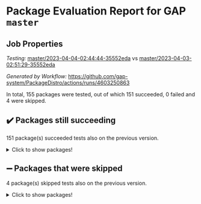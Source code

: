 # Package Evaluation Report for GAP `master`

## Job Properties

*Testing:* [master/2023-04-04-02:44:44-35552eda](https://github.com/gap-system/PackageDistro/blob/data/reports/master/2023-04-04-02:44:44-35552eda) vs [master/2023-04-03-02:51:29-35552eda](https://github.com/gap-system/PackageDistro/blob/data/reports/master/2023-04-03-02:51:29-35552eda)

*Generated by Workflow:* https://github.com/gap-system/PackageDistro/actions/runs/4603250863

In total, 155 packages were tested, out of which 151 succeeded, 0 failed and 4 were skipped.

## :heavy_check_mark: Packages still succeeding

151 package(s) succeeded tests also on the previous version.
<details><summary>Click to show packages!</summary>

- 4ti2interface 2023.02-04 [(success)](https://github.com/gap-system/PackageDistro/actions/runs/4603250863/jobs/8133243634)
- ace 5.6.2 [(success)](https://github.com/gap-system/PackageDistro/actions/runs/4603250863/jobs/8133243742)
- aclib 1.3.2 [(success)](https://github.com/gap-system/PackageDistro/actions/runs/4603250863/jobs/8133243829)
- agt 0.3.1 [(success)](https://github.com/gap-system/PackageDistro/actions/runs/4603250863/jobs/8133243914)
- alnuth 3.2.1 [(success)](https://github.com/gap-system/PackageDistro/actions/runs/4603250863/jobs/8133244001)
- anupq 3.3.0 [(success)](https://github.com/gap-system/PackageDistro/actions/runs/4603250863/jobs/8133244081)
- atlasrep 2.1.6 [(success)](https://github.com/gap-system/PackageDistro/actions/runs/4603250863/jobs/8133244214)
- autodoc 2022.10.20 [(success)](https://github.com/gap-system/PackageDistro/actions/runs/4603250863/jobs/8133244316)
- automata 1.15 [(success)](https://github.com/gap-system/PackageDistro/actions/runs/4603250863/jobs/8133244420)
- automgrp 1.3.2 [(success)](https://github.com/gap-system/PackageDistro/actions/runs/4603250863/jobs/8133244508)
- autpgrp 1.11 [(success)](https://github.com/gap-system/PackageDistro/actions/runs/4603250863/jobs/8133244620)
- cap 2023.03-13 [(success)](https://github.com/gap-system/PackageDistro/actions/runs/4603250863/jobs/8133244702)
- caratinterface 2.3.4 [(success)](https://github.com/gap-system/PackageDistro/actions/runs/4603250863/jobs/8133244798)
- cddinterface 2022.11.01 [(success)](https://github.com/gap-system/PackageDistro/actions/runs/4603250863/jobs/8133244898)
- circle 1.6.6 [(success)](https://github.com/gap-system/PackageDistro/actions/runs/4603250863/jobs/8133245000)
- classicpres 1.22 [(success)](https://github.com/gap-system/PackageDistro/actions/runs/4603250863/jobs/8133245105)
- cohomolo 1.6.11 [(success)](https://github.com/gap-system/PackageDistro/actions/runs/4603250863/jobs/8133245215)
- congruence 1.2.5 [(success)](https://github.com/gap-system/PackageDistro/actions/runs/4603250863/jobs/8133245291)
- corelg 1.56 [(success)](https://github.com/gap-system/PackageDistro/actions/runs/4603250863/jobs/8133245375)
- crime 1.6 [(success)](https://github.com/gap-system/PackageDistro/actions/runs/4603250863/jobs/8133245476)
- crisp 1.4.6 [(success)](https://github.com/gap-system/PackageDistro/actions/runs/4603250863/jobs/8133245607)
- crypting 0.10.4 [(success)](https://github.com/gap-system/PackageDistro/actions/runs/4603250863/jobs/8133245701)
- cryst 4.1.25 [(success)](https://github.com/gap-system/PackageDistro/actions/runs/4603250863/jobs/8133245811)
- crystcat 1.1.10 [(success)](https://github.com/gap-system/PackageDistro/actions/runs/4603250863/jobs/8133245908)
- ctbllib 1.3.5 [(success)](https://github.com/gap-system/PackageDistro/actions/runs/4603250863/jobs/8133246013)
- cubefree 1.19 [(success)](https://github.com/gap-system/PackageDistro/actions/runs/4603250863/jobs/8133246106)
- curlinterface 2.3.1 [(success)](https://github.com/gap-system/PackageDistro/actions/runs/4603250863/jobs/8133246233)
- cvec 2.8.1 [(success)](https://github.com/gap-system/PackageDistro/actions/runs/4603250863/jobs/8133246325)
- datastructures 0.3.0 [(success)](https://github.com/gap-system/PackageDistro/actions/runs/4603250863/jobs/8133246407)
- deepthought 1.0.6 [(success)](https://github.com/gap-system/PackageDistro/actions/runs/4603250863/jobs/8133246471)
- design 1.8 [(success)](https://github.com/gap-system/PackageDistro/actions/runs/4603250863/jobs/8133246556)
- difsets 2.3.1 [(success)](https://github.com/gap-system/PackageDistro/actions/runs/4603250863/jobs/8133246655)
- digraphs 1.6.1 [(success)](https://github.com/gap-system/PackageDistro/actions/runs/4603250863/jobs/8133246737)
- edim 1.3.7 [(success)](https://github.com/gap-system/PackageDistro/actions/runs/4603250863/jobs/8133246828)
- example 4.3.4 [(success)](https://github.com/gap-system/PackageDistro/actions/runs/4603250863/jobs/8133246914)
- examplesforhomalg 2023.02-04 [(success)](https://github.com/gap-system/PackageDistro/actions/runs/4603250863/jobs/8133247000)
- factint 1.6.3 [(success)](https://github.com/gap-system/PackageDistro/actions/runs/4603250863/jobs/8133247092)
- ferret 1.0.9 [(success)](https://github.com/gap-system/PackageDistro/actions/runs/4603250863/jobs/8133247181)
- fga 1.4.0 [(success)](https://github.com/gap-system/PackageDistro/actions/runs/4603250863/jobs/8133247272)
- fining 1.5.5 [(success)](https://github.com/gap-system/PackageDistro/actions/runs/4603250863/jobs/8133247358)
- float 1.0.3 [(success)](https://github.com/gap-system/PackageDistro/actions/runs/4603250863/jobs/8133247438)
- format 1.4.3 [(success)](https://github.com/gap-system/PackageDistro/actions/runs/4603250863/jobs/8133247527)
- forms 1.2.9 [(success)](https://github.com/gap-system/PackageDistro/actions/runs/4603250863/jobs/8133247618)
- fplsa 1.2.6 [(success)](https://github.com/gap-system/PackageDistro/actions/runs/4603250863/jobs/8133247711)
- fr 2.4.12 [(success)](https://github.com/gap-system/PackageDistro/actions/runs/4603250863/jobs/8133247791)
- francy 1.2.5 [(success)](https://github.com/gap-system/PackageDistro/actions/runs/4603250863/jobs/8133247894)
- fwtree 1.3 [(success)](https://github.com/gap-system/PackageDistro/actions/runs/4603250863/jobs/8133248007)
- gapdoc 1.6.6 [(success)](https://github.com/gap-system/PackageDistro/actions/runs/4603250863/jobs/8133248094)
- gauss 2023.02-04 [(success)](https://github.com/gap-system/PackageDistro/actions/runs/4603250863/jobs/8133248175)
- gaussforhomalg 2023.02-04 [(success)](https://github.com/gap-system/PackageDistro/actions/runs/4603250863/jobs/8133248264)
- gbnp 1.0.5 [(success)](https://github.com/gap-system/PackageDistro/actions/runs/4603250863/jobs/8133248346)
- generalizedmorphismsforcap 2023.03-01 [(success)](https://github.com/gap-system/PackageDistro/actions/runs/4603250863/jobs/8133248423)
- genss 1.6.8 [(success)](https://github.com/gap-system/PackageDistro/actions/runs/4603250863/jobs/8133248515)
- gradedmodules 2023.02-04 [(success)](https://github.com/gap-system/PackageDistro/actions/runs/4603250863/jobs/8133248584)
- gradedringforhomalg 2023.02-04 [(success)](https://github.com/gap-system/PackageDistro/actions/runs/4603250863/jobs/8133248674)
- grape 4.9.0 [(success)](https://github.com/gap-system/PackageDistro/actions/runs/4603250863/jobs/8133248764)
- groupoids 1.73 [(success)](https://github.com/gap-system/PackageDistro/actions/runs/4603250863/jobs/8133248857)
- grpconst 2.6.4 [(success)](https://github.com/gap-system/PackageDistro/actions/runs/4603250863/jobs/8133248955)
- guarana 0.96.3 [(success)](https://github.com/gap-system/PackageDistro/actions/runs/4603250863/jobs/8133249059)
- guava 3.18 [(success)](https://github.com/gap-system/PackageDistro/actions/runs/4603250863/jobs/8133249167)
- hap 1.54 [(success)](https://github.com/gap-system/PackageDistro/actions/runs/4603250863/jobs/8133249268)
- hapcryst 0.1.15 [(success)](https://github.com/gap-system/PackageDistro/actions/runs/4603250863/jobs/8133249361)
- hecke 1.5.3 [(success)](https://github.com/gap-system/PackageDistro/actions/runs/4603250863/jobs/8133249500)
- help 3.5 [(success)](https://github.com/gap-system/PackageDistro/actions/runs/4603250863/jobs/8133249599)
- homalg 2023.02-05 [(success)](https://github.com/gap-system/PackageDistro/actions/runs/4603250863/jobs/8133249719)
- homalgtocas 2023.02-04 [(success)](https://github.com/gap-system/PackageDistro/actions/runs/4603250863/jobs/8133249832)
- idrel 2.45 [(success)](https://github.com/gap-system/PackageDistro/actions/runs/4603250863/jobs/8133249983)
- images 1.3.1 [(success)](https://github.com/gap-system/PackageDistro/actions/runs/4603250863/jobs/8133250091)
- intpic 0.3.0 [(success)](https://github.com/gap-system/PackageDistro/actions/runs/4603250863/jobs/8133250184)
- io 4.8.1 [(success)](https://github.com/gap-system/PackageDistro/actions/runs/4603250863/jobs/8133250303)
- io_forhomalg 2023.02-04 [(success)](https://github.com/gap-system/PackageDistro/actions/runs/4603250863/jobs/8133250426)
- irredsol 1.4.4 [(success)](https://github.com/gap-system/PackageDistro/actions/runs/4603250863/jobs/8133250529)
- json 2.1.1 [(success)](https://github.com/gap-system/PackageDistro/actions/runs/4603250863/jobs/8133250643)
- jupyterkernel 1.5.0 [(success)](https://github.com/gap-system/PackageDistro/actions/runs/4603250863/jobs/8133250722)
- jupyterviz 1.5.6 [(success)](https://github.com/gap-system/PackageDistro/actions/runs/4603250863/jobs/8133250846)
- kan 1.35 [(success)](https://github.com/gap-system/PackageDistro/actions/runs/4603250863/jobs/8133250950)
- kbmag 1.5.11 [(success)](https://github.com/gap-system/PackageDistro/actions/runs/4603250863/jobs/8133251086)
- laguna 3.9.6 [(success)](https://github.com/gap-system/PackageDistro/actions/runs/4603250863/jobs/8133251189)
- liealgdb 2.2.1 [(success)](https://github.com/gap-system/PackageDistro/actions/runs/4603250863/jobs/8133251285)
- liepring 2.8 [(success)](https://github.com/gap-system/PackageDistro/actions/runs/4603250863/jobs/8133251361)
- liering 2.4.2 [(success)](https://github.com/gap-system/PackageDistro/actions/runs/4603250863/jobs/8133251490)
- linearalgebraforcap 2023.03-06 [(success)](https://github.com/gap-system/PackageDistro/actions/runs/4603250863/jobs/8133251585)
- localizeringforhomalg 2023.02-04 [(success)](https://github.com/gap-system/PackageDistro/actions/runs/4603250863/jobs/8133251682)
- loops 3.4.3 [(success)](https://github.com/gap-system/PackageDistro/actions/runs/4603250863/jobs/8133251758)
- lpres 1.0.3 [(success)](https://github.com/gap-system/PackageDistro/actions/runs/4603250863/jobs/8133251851)
- majoranaalgebras 1.5.1 [(success)](https://github.com/gap-system/PackageDistro/actions/runs/4603250863/jobs/8133251933)
- mapclass 1.4.6 [(success)](https://github.com/gap-system/PackageDistro/actions/runs/4603250863/jobs/8133252024)
- matgrp 0.70 [(success)](https://github.com/gap-system/PackageDistro/actions/runs/4603250863/jobs/8133252131)
- matricesforhomalg 2023.02-04 [(success)](https://github.com/gap-system/PackageDistro/actions/runs/4603250863/jobs/8133252234)
- modisom 2.5.4 [(success)](https://github.com/gap-system/PackageDistro/actions/runs/4603250863/jobs/8133252309)
- modulepresentationsforcap 2023.03-01 [(success)](https://github.com/gap-system/PackageDistro/actions/runs/4603250863/jobs/8133252398)
- modules 2023.02-04 [(success)](https://github.com/gap-system/PackageDistro/actions/runs/4603250863/jobs/8133252501)
- monoidalcategories 2023.03-01 [(success)](https://github.com/gap-system/PackageDistro/actions/runs/4603250863/jobs/8133252579)
- nconvex 2022.09-01 [(success)](https://github.com/gap-system/PackageDistro/actions/runs/4603250863/jobs/8133252645)
- nilmat 1.4.2 [(success)](https://github.com/gap-system/PackageDistro/actions/runs/4603250863/jobs/8133252725)
- nock 1.5 [(success)](https://github.com/gap-system/PackageDistro/actions/runs/4603250863/jobs/8133252797)
- normalizinterface 1.3.5 [(success)](https://github.com/gap-system/PackageDistro/actions/runs/4603250863/jobs/8133252883)
- nq 2.5.10 [(success)](https://github.com/gap-system/PackageDistro/actions/runs/4603250863/jobs/8133252970)
- numericalsgps 1.3.1 [(success)](https://github.com/gap-system/PackageDistro/actions/runs/4603250863/jobs/8133253066)
- openmath 11.5.3 [(success)](https://github.com/gap-system/PackageDistro/actions/runs/4603250863/jobs/8133253140)
- orb 4.9.0 [(success)](https://github.com/gap-system/PackageDistro/actions/runs/4603250863/jobs/8133253226)
- packagemanager 1.4.1 [(success)](https://github.com/gap-system/PackageDistro/actions/runs/4603250863/jobs/8133253341)
- patternclass 2.4.3 [(success)](https://github.com/gap-system/PackageDistro/actions/runs/4603250863/jobs/8133253425)
- permut 2.0.4 [(success)](https://github.com/gap-system/PackageDistro/actions/runs/4603250863/jobs/8133253505)
- polenta 1.3.10 [(success)](https://github.com/gap-system/PackageDistro/actions/runs/4603250863/jobs/8133253603)
- polymaking 0.8.6 [(success)](https://github.com/gap-system/PackageDistro/actions/runs/4603250863/jobs/8133253682)
- primgrp 3.4.4 [(success)](https://github.com/gap-system/PackageDistro/actions/runs/4603250863/jobs/8133253761)
- profiling 2.5.2 [(success)](https://github.com/gap-system/PackageDistro/actions/runs/4603250863/jobs/8133253859)
- qpa 1.34 [(success)](https://github.com/gap-system/PackageDistro/actions/runs/4603250863/jobs/8133253957)
- quagroup 1.8.3 [(success)](https://github.com/gap-system/PackageDistro/actions/runs/4603250863/jobs/8133254049)
- radiroot 2.9 [(success)](https://github.com/gap-system/PackageDistro/actions/runs/4603250863/jobs/8133254154)
- rcwa 4.7.1 [(success)](https://github.com/gap-system/PackageDistro/actions/runs/4603250863/jobs/8133254246)
- rds 1.8 [(success)](https://github.com/gap-system/PackageDistro/actions/runs/4603250863/jobs/8133254319)
- recog 1.4.2 [(success)](https://github.com/gap-system/PackageDistro/actions/runs/4603250863/jobs/8133254408)
- repndecomp 1.3.0 [(success)](https://github.com/gap-system/PackageDistro/actions/runs/4603250863/jobs/8133254541)
- repsn 3.1.1 [(success)](https://github.com/gap-system/PackageDistro/actions/runs/4603250863/jobs/8133254637)
- resclasses 4.7.3 [(success)](https://github.com/gap-system/PackageDistro/actions/runs/4603250863/jobs/8133254717)
- ringsforhomalg 2023.02-05 [(success)](https://github.com/gap-system/PackageDistro/actions/runs/4603250863/jobs/8133254824)
- sco 2023.02-04 [(success)](https://github.com/gap-system/PackageDistro/actions/runs/4603250863/jobs/8133254924)
- scscp 2.4.1 [(success)](https://github.com/gap-system/PackageDistro/actions/runs/4603250863/jobs/8133255032)
- semigroups 5.2.1 [(success)](https://github.com/gap-system/PackageDistro/actions/runs/4603250863/jobs/8133255110)
- sglppow 2.3 [(success)](https://github.com/gap-system/PackageDistro/actions/runs/4603250863/jobs/8133255205)
- sgpviz 0.999.5 [(success)](https://github.com/gap-system/PackageDistro/actions/runs/4603250863/jobs/8133255288)
- simpcomp 2.1.14 [(success)](https://github.com/gap-system/PackageDistro/actions/runs/4603250863/jobs/8133255399)
- singular 2023.02.09 [(success)](https://github.com/gap-system/PackageDistro/actions/runs/4603250863/jobs/8133255496)
- sl2reps 1.1 [(success)](https://github.com/gap-system/PackageDistro/actions/runs/4603250863/jobs/8133255602)
- sla 1.5.3 [(success)](https://github.com/gap-system/PackageDistro/actions/runs/4603250863/jobs/8133255699)
- smallgrp 1.5.2 [(success)](https://github.com/gap-system/PackageDistro/actions/runs/4603250863/jobs/8133255785)
- smallsemi 0.6.13 [(success)](https://github.com/gap-system/PackageDistro/actions/runs/4603250863/jobs/8133255885)
- sonata 2.9.6 [(success)](https://github.com/gap-system/PackageDistro/actions/runs/4603250863/jobs/8133255972)
- sophus 1.27 [(success)](https://github.com/gap-system/PackageDistro/actions/runs/4603250863/jobs/8133256077)
- spinsym 1.5.2 [(success)](https://github.com/gap-system/PackageDistro/actions/runs/4603250863/jobs/8133256196)
- standardff 0.9.4 [(success)](https://github.com/gap-system/PackageDistro/actions/runs/4603250863/jobs/8133256292)
- symbcompcc 1.3.2 [(success)](https://github.com/gap-system/PackageDistro/actions/runs/4603250863/jobs/8133256368)
- thelma 1.3 [(success)](https://github.com/gap-system/PackageDistro/actions/runs/4603250863/jobs/8133256529)
- tomlib 1.2.9 [(success)](https://github.com/gap-system/PackageDistro/actions/runs/4603250863/jobs/8133256637)
- toolsforhomalg 2023.03-01 [(success)](https://github.com/gap-system/PackageDistro/actions/runs/4603250863/jobs/8133256756)
- toric 1.9.5 [(success)](https://github.com/gap-system/PackageDistro/actions/runs/4603250863/jobs/8133256868)
- toricvarieties 2022.07.13 [(success)](https://github.com/gap-system/PackageDistro/actions/runs/4603250863/jobs/8133256965)
- transgrp 3.6.3 [(success)](https://github.com/gap-system/PackageDistro/actions/runs/4603250863/jobs/8133257086)
- ugaly 4.0.3 [(success)](https://github.com/gap-system/PackageDistro/actions/runs/4603250863/jobs/8133257196)
- unipot 1.5 [(success)](https://github.com/gap-system/PackageDistro/actions/runs/4603250863/jobs/8133257312)
- unitlib 4.2.0 [(success)](https://github.com/gap-system/PackageDistro/actions/runs/4603250863/jobs/8133257467)
- utils 0.82 [(success)](https://github.com/gap-system/PackageDistro/actions/runs/4603250863/jobs/8133257614)
- uuid 0.7 [(success)](https://github.com/gap-system/PackageDistro/actions/runs/4603250863/jobs/8133257705)
- walrus 0.9991 [(success)](https://github.com/gap-system/PackageDistro/actions/runs/4603250863/jobs/8133257820)
- wedderga 4.10.3 [(success)](https://github.com/gap-system/PackageDistro/actions/runs/4603250863/jobs/8133257978)
- xmod 2.91 [(success)](https://github.com/gap-system/PackageDistro/actions/runs/4603250863/jobs/8133258080)
- xmodalg 1.23 [(success)](https://github.com/gap-system/PackageDistro/actions/runs/4603250863/jobs/8133258212)
- yangbaxter 0.10.3 [(success)](https://github.com/gap-system/PackageDistro/actions/runs/4603250863/jobs/8133258390)
- zeromqinterface 0.14 [(success)](https://github.com/gap-system/PackageDistro/actions/runs/4603250863/jobs/8133258486)
</details>

## :heavy_minus_sign: Packages that were skipped

4 package(s) skipped tests also on the previous version.
<details><summary>Click to show packages!</summary>

- browse 1.8.21 [(skipped)](https://github.com/gap-system/PackageDistro/actions/runs/4603250863/jobs/8133063968)
- itc 1.5.1 [(skipped)](https://github.com/gap-system/PackageDistro/actions/runs/4603250863/jobs/8133063968)
- polycyclic 2.16 [(skipped)](https://github.com/gap-system/PackageDistro/actions/runs/4603250863/jobs/8133063968)
- xgap 4.31 [(skipped)](https://github.com/gap-system/PackageDistro/actions/runs/4603250863/jobs/8133063968)
</details>

